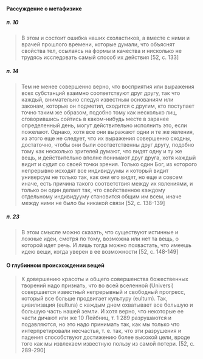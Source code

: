 #### Рассуждение о метафизике
##### п. 10
>В этом и состоит ошибка наших схоластиков, а вместе с ними и врачей прошлого времени, которые думали, что объяснят свойства тел, ссылаясь на формы и качества и нисколько не трудясь исследовать самый способ их действия [52, c. 133]
##### п. 14
>Тем не менее совершенно верно, что восприятия или выражения всех субстанций взаимно соответствуют друг другу, так что каждый, внимательно следуя известным основаниям или законам, которые он подметил, сходится с другим, кто поступает точно таким же образом, подобно тому как несколько лиц, сговорившись сойтись в каком-нибудь месте в заранее определенный день, могут действительно исполнить это, если пожелают. Однако, хотя все они выражают одни и те же явления, из этого еще не следует, что их выражения совершенно сходны, достаточно, чтобы они были соответственны друг другу, подобно тому как несколько зрителей думают, что видят одну и ту же вещь, и действительно вполне понимают друг друга, хотя каждый видит и судит со своей точки зрения. Только один Бог, из которого непрерывно исходят все индивидуумы и который видит универсум не только так, как они его видят, но еще и совсем иначе, есть причина такого соответствия между их явлениями, и только он один делает так, что свойственное каждому отдельному индивидууму становится общим им всем, иначе между ними не было бы никакой связи [52, c. 138-139]
##### п. 23
>В этом смысле можно сказать, что существуют истинные и ложные идеи, смотря по тому, возможна или нет та вещь, о которой идет речь. И лишь тогда можно похвастать, что имеешь идею вещи, когда уверен в ее возможности [52, c. 148-149]
#### О глубинном происхождении вещей
>К довершению красоты и общего совершенства божественных творений надо признать, что во всей вселенной (Universi) совершается известный непрерывный и свободный прогресс, который все больше продвигает культуру (eultum). Так, цивилизация (eultura) с каждым днем охватывает все большую и большую часть нашей земли. И хотя верно, что некоторые ее части дичают или же 10 Лейбниц, т. 1 289 разрушаются и подавляются, но это надо принимать так, как мы только что интерпретировали несчастья, т. е. так, что эти разрушения и падения способствуют достижению более высокой цели, вроде того как мы извлекаем известную пользу из самой потери. [52, c. 289-290]



